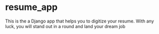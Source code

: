 # resume_app

This is the a Django app that helps you to digitize your resume.
With any luck, you will stand out in a round and land your dream job
